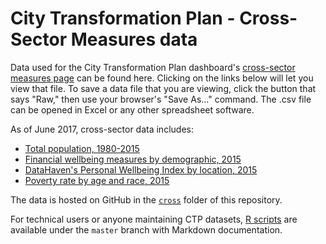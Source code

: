 # City Transformation Plan - Cross-Sector Measures data

Data used for the City Transformation Plan dashboard's [cross-sector measures page](https://ct-data-haven.github.io/ctp-dash/pages/cross.html) can be found here. Clicking on the links below will let you view that file. To save a data file that you are viewing, click the button that says "Raw," then use your browser's "Save As..." command. The .csv file can be opened in Excel or any other spreadsheet software.

As of June 2017, cross-sector data includes:

* [Total population, 1980-2015](total_population.csv)
* [Financial wellbeing measures by demographic, 2015](financial_wellbeing.csv)
* [DataHaven's Personal Wellbeing Index by location, 2015](personal_wellbeing_index.csv)
* [Poverty rate by age and race, 2015](poverty_by_age_race.csv)

The data is hosted on GitHub in the [`cross`](./) folder of this repository.

For technical users or anyone maintaining CTP datasets, [R scripts](../../../../R) are available under the `master` branch with Markdown documentation.
